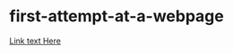# first-attempt-at-a-webpage
[Link text Here]([https://link-url-here.org](https://marcorosenberg.github.io/first-attempt-at-a-webpage/))
